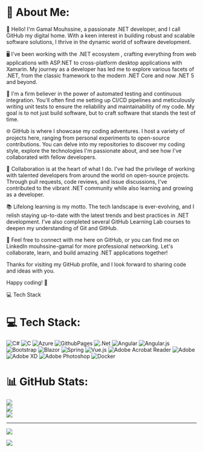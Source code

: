 # 💫 About Me:
👋 Hello! I'm Gamal Mouhssine, a passionate .NET developer, and I call GitHub my digital home. With a keen interest in building robust and scalable software solutions, I thrive in the dynamic world of software development.

🖥️ I've been working with the .NET ecosystem , crafting everything from web applications with ASP.NET to cross-platform desktop applications with Xamarin. My journey as a developer has led me to explore various facets of .NET, from the classic framework to the modern .NET Core and now .NET 5 and beyond.

🧪 I'm a firm believer in the power of automated testing and continuous integration. You'll often find me setting up CI/CD pipelines and meticulously writing unit tests to ensure the reliability and maintainability of my code. My goal is to not just build software, but to craft software that stands the test of time.

🌐 GitHub is where I showcase my coding adventures. I host a variety of projects here, ranging from personal experiments to open-source contributions. You can delve into my repositories to discover my coding style, explore the technologies I'm passionate about, and see how I've collaborated with fellow developers.

🚀 Collaboration is at the heart of what I do. I've had the privilege of working with talented developers from around the world on open-source projects. Through pull requests, code reviews, and issue discussions, I've contributed to the vibrant .NET community while also learning and growing as a developer.

📚 Lifelong learning is my motto. The tech landscape is ever-evolving, and I relish staying up-to-date with the latest trends and best practices in .NET development. I've also completed several GitHub Learning Lab courses to deepen my understanding of Git and GitHub.

🔗 Feel free to connect with me here on GitHub, or you can find me on LinkedIn mouhssine-gamal for more professional networking. Let's collaborate, learn, and build amazing .NET applications together!

Thanks for visiting my GitHub profile, and I look forward to sharing code and ideas with you.

Happy coding! 🚀

💻 Tech Stack


# 💻 Tech Stack:
![C#](https://img.shields.io/badge/c%23-%23239120.svg?style=for-the-badge&logo=c-sharp&logoColor=white) ![C](https://img.shields.io/badge/c-%2300599C.svg?style=for-the-badge&logo=c&logoColor=white) ![Azure](https://img.shields.io/badge/azure-%230072C6.svg?style=for-the-badge&logo=microsoftazure&logoColor=white) ![GithubPages](https://img.shields.io/badge/github%20pages-121013?style=for-the-badge&logo=github&logoColor=white) ![.Net](https://img.shields.io/badge/.NET-5C2D91?style=for-the-badge&logo=.net&logoColor=white) ![Angular](https://img.shields.io/badge/angular-%23DD0031.svg?style=for-the-badge&logo=angular&logoColor=white) ![Angular.js](https://img.shields.io/badge/angular.js-%23E23237.svg?style=for-the-badge&logo=angularjs&logoColor=white) ![Bootstrap](https://img.shields.io/badge/bootstrap-%238511FA.svg?style=for-the-badge&logo=bootstrap&logoColor=white) ![Blazor](https://img.shields.io/badge/blazor-%235C2D91.svg?style=for-the-badge&logo=blazor&logoColor=white) ![Spring](https://img.shields.io/badge/spring-%236DB33F.svg?style=for-the-badge&logo=spring&logoColor=white) ![Vue.js](https://img.shields.io/badge/vue.js-%2335495e.svg?style=for-the-badge&logo=vuedotjs&logoColor=%234FC08D) ![Adobe Acrobat Reader](https://img.shields.io/badge/Adobe%20Acrobat%20Reader-EC1C24.svg?style=for-the-badge&logo=Adobe%20Acrobat%20Reader&logoColor=white) ![Adobe](https://img.shields.io/badge/adobe-%23FF0000.svg?style=for-the-badge&logo=adobe&logoColor=white) ![Adobe XD](https://img.shields.io/badge/Adobe%20XD-470137?style=for-the-badge&logo=Adobe%20XD&logoColor=#FF61F6) ![Adobe Photoshop](https://img.shields.io/badge/adobe%20photoshop-%2331A8FF.svg?style=for-the-badge&logo=adobe%20photoshop&logoColor=white) ![Docker](https://img.shields.io/badge/docker-%230db7ed.svg?style=for-the-badge&logo=docker&logoColor=white)
# 📊 GitHub Stats:
![](https://github-readme-stats.vercel.app/api?username=gamalmouhssine&theme=vue-dark&hide_border=false&include_all_commits=false&count_private=false)<br/>
![](https://github-readme-streak-stats.herokuapp.com/?user=gamalmouhssine&theme=vue-dark&hide_border=false)<br/>
![](https://github-readme-stats.vercel.app/api/top-langs/?username=gamalmouhssine&theme=vue-dark&hide_border=false&include_all_commits=false&count_private=false&layout=compact)

---
[![](https://visitcount.itsvg.in/api?id=gamalmouhssine&icon=0&color=0)](https://visitcount.itsvg.in)

<!-- Proudly created with GPRM ( https://gprm.itsvg.in ) -->
[![](https://visitcount.itsvg.in/api?id=gamalmouhssine&label=Profile%20Views&color=0&icon=5&pretty=true)](https://visitcount.itsvg.in)
